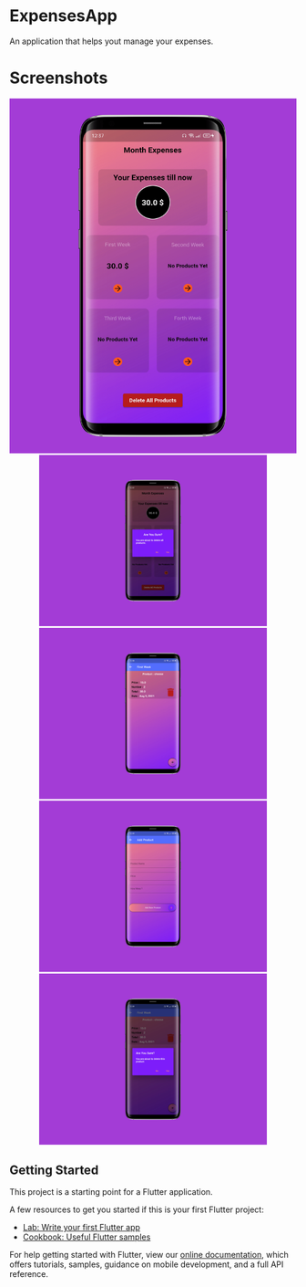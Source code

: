 # ExpensesApp

An application that helps yout manage your expenses.

# Screenshots
<p align="center">
  <img src='expPics/exp1.png'width="900" /> 
  <img src='expPics/exp2.png'width="400" /> 
  <img src='expPics/exp3.png'width="400" /> 
  <img src='expPics/exp4.png'width="400" /> 
  <img src='expPics/exp5.png'width="400" /> 
 

</p>

## Getting Started

This project is a starting point for a Flutter application.

A few resources to get you started if this is your first Flutter project:

- [Lab: Write your first Flutter app](https://flutter.dev/docs/get-started/codelab)
- [Cookbook: Useful Flutter samples](https://flutter.dev/docs/cookbook)

For help getting started with Flutter, view our
[online documentation](https://flutter.dev/docs), which offers tutorials,
samples, guidance on mobile development, and a full API reference.
